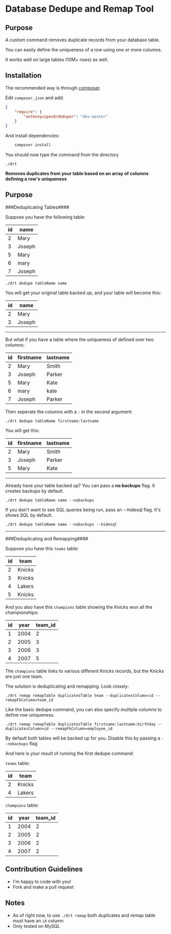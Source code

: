 Database Dedupe and Remap Tool
======================

Purpose
------------

A custom command removes duplicate records from your database table.

You can easily define the uniqueness of a row using one or more columns.

It works well on large tables (10M+ rows) as well.

Installation
------------

The recommended way is through [composer](http://getcomposer.org).

Edit `composer.json` and add:

```json
{
    "require": {
        "anthonyvipond/deduper": "dev-master"
    }
}
```

And install dependencies:

```bash
    composer install
```

You should now type the command from the directory
```
./drt
```

**Removes duplicates from your table based on an array of columns defining a row's uniqueness**

Purpose
------------

###Deduplicating Tables####

Suppose you have the following table:

id | name
------------- | -------------
2  | Mary
3  | Joseph
5  | Mary
6  | mary
7  | Joseph

```
./drt dedupe tableName name
```

You will get your original table backed up, and your table will become this:

id | name
------------- | -------------
2  | Mary
3  | Joseph

----------------------------


But what if you have a table where the uniqueness of defined over two columns:

id | firstname | lastname
------------- | ------------- | -------------
2  | Mary  |  Smith
3  | Joseph  |  Parker
5  | Mary  |  Kate
6  | mary  |  kate
7  | Joseph  |  Parker

Then seperate the columns with a `:` in the second argument:

```
./drt dedupe tableName firstname:lastname
```

You will get this:

id | firstname | lastname
------------- | ------------- | -------------
2  | Mary  |  Smith
3  | Joseph  |  Parker
5  | Mary  |  Kate

----------------------------

Already have your table backed up? You can pass a **no backups** flag. It creates backups by default.

```
./drt dedupe tableName name --nobackups
```

If you don't want to see SQL queries being run, pass an --hidesql flag. It's shows SQL by default.
```
./drt dedupe tableName name --nobackups --hidesql
```

----------------------------

###Deduplicating and Remapping####

Suppose you have this `teams` table:

id | team
------------- | -------------
2  | Knicks
3  | Knicks
4  | Lakers
5  | Knicks

And you also have this `champions` table showing the Knicks won all the championships:

id | year | team_id | 
------------- | ------------- | -------------
1  | 2004 | 2
2  | 2005 | 3
3  | 2006 | 3
4  | 2007 | 5

The `champions` table links to various different Knicks records, but the Knicks are just one team.

The solution is deduplicating and remapping. Look closely:

```
./drt remap remapTable duplicatesTable team --duplicatesColumn=id --remapFkColumn=team_id
```

Like the basic dedupe command, you can also specify multiple columns to define row uniqueness.

```
./drt remap remapTable duplicatesTable firstname:lastname:birthday --duplicatesColumn=id --remapFkColumn=employee_id
```

By default both tables will be backed up for you. Disable this by passing a `--nobackups` flag

And here is your result of running the first dedupe command:

`teams` table:

id | team
------------- | -------------
2  | Knicks
4  | Lakers

`champions` table:

id | year | team_id | 
------------- | ------------- | -------------
1  | 2004 | 2
2  | 2005 | 2
3  | 2006 | 2
4  | 2007 | 2

Contribution Guidelines
------------

- I'm happy to code with you!
- Fork and make a pull request

Notes
------------

- As of right now, to use `./drt remap` both duplicates and remap table must have an `id` column
- Only tested on MySQL